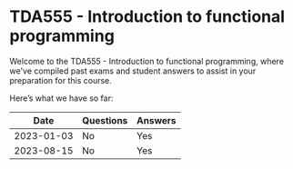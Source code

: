 # TDA555 - Introduction to functional programming
Welcome to the TDA555 - Introduction to functional programming, where we've compiled past exams and student answers to assist in your preparation for this course.

Here’s what we have so far:

|    Date    | Questions | Answers |
|------------|-----------|---------|
| 2023-01-03 | No        | Yes     |
| 2023-08-15 | No        | Yes     |
